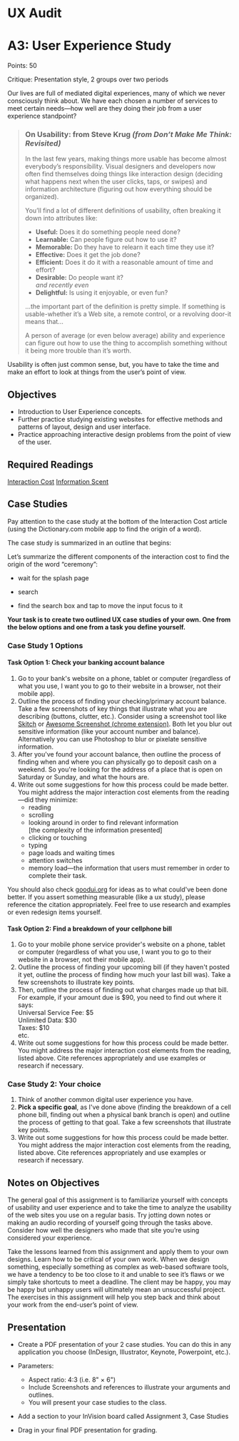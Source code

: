 # UX Audit

# A3: User Experience Study

Points: 50

Critique: Presentation style, 2 groups over two periods

Our lives are full of mediated digital experiences, many of which we never consciously think about. We have each chosen a number of services to meet certain needs—how well are they doing their job from a user experience standpoint?

> ### On Usability: from Steve Krug _(from Don’t Make Me Think: Revisited)_
> 
> In the last few years, making things more usable has become almost everybody’s responsibility. Visual designers and developers now often find themselves doing things like interaction design (deciding what happens next when the user clicks, taps, or swipes) and information architecture (figuring out how everything should be organized).
> 
> You’ll find a lot of different definitions of usability, often breaking it down into attributes like:
> 
> *   **Useful:** Does it do something people need done?
> *   **Learnable:** Can people figure out how to use it?
> *   **Memorable:** Do they have to relearn it each time they use it?
> *   **Effective:** Does it get the job done?
> *   **Efficient:** Does it do it with a reasonable amount of time and effort?
> *   **Desirable:** Do people want it?  
>     _and recently even_
> *   **Delightful:** Is using it enjoyable, or even fun?
> 
> ...the important part of the definition is pretty simple. If something is usable-whether it’s a Web site, a remote control, or a revolving door-it means that...
> 
> A person of average (or even below average) ability and experience can figure out how to use the thing to accomplish something without it being more trouble than it’s worth.

Usability is often just common sense, but, you have to take the time and make an effort to look at things from the user’s point of view.

## Objectives

*   Introduction to User Experience concepts.
*   Further practice studying existing websites for effective methods and patterns of layout, design and user interface.
*   Practice approaching interactive design problems from the point of view of the user.

## Required Readings

[Interaction Cost](http://www.nngroup.com/articles/interaction-cost-definition/)
[Information Scent](http://www.nngroup.com/articles/information-scent/)

## Case Studies

Pay attention to the case study at the bottom of the Interaction Cost article (using the Dictionary.com mobile app to find the origin of a word).

The case study is summarized in an outline that begins:

Let’s summarize the different components of the interaction cost to find the origin of the word “ceremony”:

*   wait for the splash page
*   search

*   find the search box and tap to move the input focus to it

**Your task is to create two outlined UX case studies of your own. One from the below options and one from a task you define yourself.**

### Case Study 1 Options

#### Task Option 1: Check your banking account balance

1.  Go to your bank's website on a phone, tablet or computer (regardless of what you use, I want you to go to their website in a browser, not their mobile app).
2.  Outline the process of finding your checking/primary account balance. Take a few screenshots of key things that illustrate what you are describing (buttons, clutter, etc.). Consider using a screenshot tool like [Skitch](https://evernote.com/skitch/) or [Awesome Screenshot (chrome extension)](https://www.awesomescreenshot.com/). Both let you blur out sensitive information (like your account number and balance). Alternatively you can use Photoshop to blur or pixelate sensitive information.
3.  After you've found your account balance, then outline the process of finding when and where you can physically go to deposit cash on a weekend. So you're looking for the address of a place that is open on Saturday or Sunday, and what the hours are.
4.  Write out some suggestions for how this process could be made better. You might address the major interaction cost elements from the reading—did they minimize:
    *   reading
    *   scrolling
    *   looking around in order to find relevant information  
        [the complexity of the information presented]
    *   clicking or touching
    *   typing
    *   page loads and waiting times
    *   attention switches
    *   memory load—the information that users must remember in order to complete their task.

You should also check [goodui.org](http://goodui.org/) for ideas as to what could've been done better. If you assert something measurable (like a ux study), please reference the citation appropriately. Feel free to use research and examples or even redesign items yourself.

#### Task Option 2: Find a breakdown of your cellphone bill

1.  Go to your mobile phone service provider's website on a phone, tablet or computer (regardless of what you use, I want you to go to their website in a browser, not their mobile app).
2.  Outline the process of finding your upcoming bill (if they haven't posted it yet, outline the process of finding how much your last bill was). Take a few screenshots to illustrate key points.
3.  Then, outline the process of finding out what charges made up that bill.  
    For example, if your amount due is $90, you need to find out where it says:  
    Universal Service Fee: $5  
    Unlimited Data: $30  
    Taxes: $10  
    etc.
4.  Write out some suggestions for how this process could be made better. You might address the major interaction cost elements from the reading, listed above. Cite references appropriately and use examples or research if necessary.

### Case Study 2: Your choice

1.  Think of another common digital user experience you have.
2.  **Pick a specific goal**, as I've done above (finding the breakdown of a cell phone bill, finding out when a physical bank branch is open) and outline the process of getting to that goal. Take a few screenshots that illustrate key points.
3.  Write out some suggestions for how this process could be made better. You might address the major interaction cost elements from the reading, listed above. Cite references appropriately and use examples or research if necessary.

## Notes on Objectives

The general goal of this assignment is to familiarize yourself with concepts of usability and user experience and to take the time to analyze the usability of the web sites you use on a regular basis. Try jotting down notes or making an audio recording of yourself going through the tasks above. Consider how well the designers who made that site you’re using considered your experience.

Take the lessons learned from this assignment and apply them to your own designs. Learn how to be critical of your own work. When we design something, especially something as complex as web-based software tools, we have a tendency to be too close to it and unable to see it’s flaws or we simply take shortcuts to meet a deadline. The client may be happy, you may be happy but unhappy users will ultimately mean an unsuccessful project. The exercises in this assignment will help you step back and think about your work from the end-user’s point of view.

## Presentation

*   Create a PDF presentation of your 2 case studies. You can do this in any application you choose (InDesign, Illustrator, Keynote, Powerpoint, etc.).
*   Parameters:
    *   Aspect ratio: 4:3 (i.e. 8" × 6")
    *   Include Screenshots and references to illustrate your arguments and outlines.
    *   You will present your case studies to the class.

*   Add a section to your InVision board called Assignment 3, Case Studies
*   Drag in your final PDF presentation for grading.

